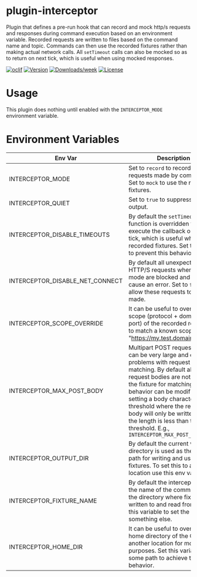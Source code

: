 plugin-interceptor
============

Plugin that defines a pre-run hook that can record and mock http/s requests and responses during command execution based on an environment variable.  Recorded requests are written to files based on the command name and topic.  Commands can then use the recorded fixtures rather than making actual network calls.  All `setTimeout` calls can also be mocked so as to return on next tick, which is useful when using mocked responses.

[![oclif](https://img.shields.io/badge/cli-oclif-brightgreen.svg)](https://oclif.io)
[![Version](https://img.shields.io/npm/v/@oclif/plugin-interceptor.svg)](https://npmjs.org/package/@oclif/plugin-interceptor)
[![Downloads/week](https://img.shields.io/npm/dw/@oclif/plugin-interceptor.svg)](https://npmjs.org/package/@oclif/plugin-interceptor)
[![License](https://img.shields.io/npm/l/@oclif/plugin-interceptor.svg)](https://github.com/oclif/plugin-interceptor/blob/main/package.json)

# Usage
This plugin does nothing until enabled with the `INTERCEPTOR_MODE` environment variable.

# Environment Variables

| Env Var | Description |
| --- | --- |
| INTERCEPTOR_MODE | Set to `record` to record HTTP/S requests made by commands.  Set to `mock` to use the recorded fixtures. |
| INTERCEPTOR_QUIET | Set to `true` to suppress console output. |
| INTERCEPTOR_DISABLE_TIMEOUTS | By default the `setTimeout` function is overridden to execute the callback on next tick, which is useful when using recorded fixtures.  Set to `false` to prevent this behavior. |
| INTERCEPTOR_DISABLE_NET_CONNECT | By default all unexpected HTTP/S requests when in `mock` mode are blocked and will cause an error.  Set to `false` to allow these requests to be made. |
| INTERCEPTOR_SCOPE_OVERRIDE | It can be useful to override the scope (protocol + domain + port) of the recorded requests to match a known scope.  E.g., "https://my.test.domain:443" |
| INTERCEPTOR_MAX_POST_BODY | Multipart POST request bodies can be very large and cause problems with request matching. By default all POST request bodies are not written to the fixture for matching.  This behavior can be modified by setting a body character length threshold where the request body will only be written when the length is less than the threshold.  E.g., `INTERCEPTOR_MAX_POST_BODY=5000` |
| INTERCEPTOR_OUTPUT_DIR | By default the current working directory is used as the base path for writing and using fixtures.  To set this to another location use this env var. |
| INTERCEPTOR_FIXTURE_NAME | By default the interceptor uses the name of the command for the directory where fixtures are written to and read from.  Use this variable to set the name to something else. |
| INTERCEPTOR_HOME_DIR | It can be useful to override the home directory of the OS to another location for mocking purposes.  Set this variable to some path to achieve this behavior. |
